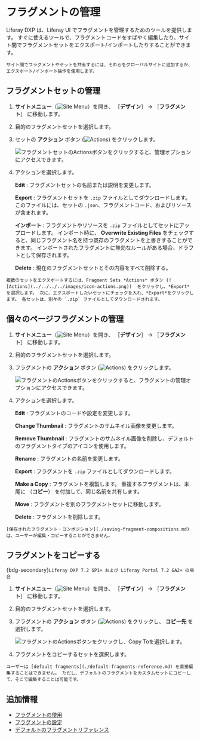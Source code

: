 # フラグメントの管理

Liferay DXP は、Liferay UI でフラグメントを管理するためのツールを提供します。 すぐに使えるツールで、フラグメントコードをすばやく編集したり、サイト間でフラグメントセットをエクスポート/インポートしたりすることができます。

```{tip}
サイト間でフラグメントやセットを共有するには、それらをグローバルサイトに追加するか、エクスポート/インポート操作を使用します。
```

## フラグメントセットの管理

1. **サイトメニュー**（![Site Menu](../../../../images/icon-product-menu.png)）を開き、 ［**デザイン**］ &rarr; ［**フラグメント**］ に移動します。

1. 目的のフラグメントセットを選択します。

1. セットの **アクション** ボタン (![Actions](../../../../images/icon-actions.png)) をクリックします。

   ![フラグメントセットのActionsボタンをクリックすると、管理オプションにアクセスできます。](./managing-fragments/images/01.png)

1. アクションを選択します。

   **Edit** : フラグメントセットの名前または説明を変更します。

   **Export** : フラグメントセットを `.zip` ファイルとしてダウンロードします。 このファイルには、セットの `.json`、フラグメントコード、およびリソースが含まれます。

   **インポート** : フラグメントやリソースを `.zip` ファイルとしてセットにアップロードします。 インポート時に、 **Overwrite Existing Files** をチェックすると、同じフラグメント名を持つ既存のフラグメントを上書きすることができます。 インポートされたフラグメントに無効なルールがある場合、ドラフトとして保存されます。

   **Delete** : 現在のフラグメントセットとその内容をすべて削除する。

```{tip}
複数のセットをエクスポートするには、Fragment Sets *Actions* ボタン (![Actions](../../../../images/icon-actions.png))  をクリックし、*Export* を選択します。 次に、エクスポートしたいセットにチェックを入れ、*Export*をクリックします。 各セットは、別々の `.zip` ファイルとしてダウンロードされます。
```

## 個々のページフラグメントの管理

1. **サイトメニュー**（![Site Menu](../../../../images/icon-product-menu.png)）を開き、 ［**デザイン**］ &rarr; ［**フラグメント**］ に移動します。

1. 目的のフラグメントセットを選択します。

1. フラグメントの **アクション** ボタン (![Actions](../../../../images/icon-actions.png)) をクリックします。

   ![フラグメントのActionsボタンをクリックすると、フラグメントの管理オプションにアクセスできます。](./managing-fragments/images/02.png)

1. アクションを選択します。

    **Edit** : フラグメントのコードや設定を変更します。

    **Change Thumbnail** : フラグメントのサムネイル画像を変更します。

    **Remove Thumbnail** : フラグメントのサムネイル画像を削除し、デフォルトのフラグメントタイプのアイコンを使用します。

    **Rename** : フラグメントの名前を変更します。

    **Export** : フラグメントを `.zip` ファイルとしてダウンロードします。

    **Make a Copy** : フラグメントを複製します。 重複するフラグメントは、末尾に （**コピー**） を付加して、同じ名前を共有します。

    **Move** : フラグメントを別のフラグメントセットに移動します。

    **Delete** : フラグメントを削除します。

```{important}
[保存されたフラグメント・コンポジション](./saving-fragment-compositions.md)は、ユーザーが編集・コピーすることができません。
```

## フラグメントをコピーする

{bdg-secondary}`Liferay DXP 7.2 SP1+ および Liferay Portal 7.2 GA2+ の場合`

1. **サイトメニュー**（![Site Menu](../../../../images/icon-product-menu.png)）を開き、 ［**デザイン**］ &rarr; ［**フラグメント**］ に移動します。

1. 目的のフラグメントセットを選択します。

1. フラグメントの **アクション** ボタン (![Actions](../../../../images/icon-actions.png)) をクリックし、 **コピー先** を選択します。

   ![フラグメントのActionsボタンをクリックし、Copy Toを選択します。](./managing-fragments/images/03.png)

1. フラグメントをコピーするセットを選択します。

```{tip}
ユーザーは [default fragments](./default-fragments-reference.md) を直接編集することはできません。 ただし、デフォルトのフラグメントをカスタムセットにコピーして、そこで編集することは可能です。
```

## 追加情報

* [フラグメントの使用](../using-fragments.md)
* [フラグメントの設定](./configuring-fragments.md)
* [デフォルトのフラグメントリファレンス](./default-fragments-reference.md)
